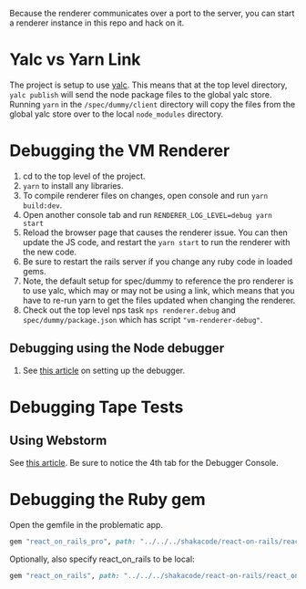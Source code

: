 Because the renderer communicates over a port to the server, you can start a renderer instance in this repo and hack on it.

# Yalc vs Yarn Link
The project is setup to use [yalc](https://github.com/whitecolor/yalc). This means that at the top level
directory, `yalc publish` will send the node package files to the global yalc store. Running `yarn` in the 
`/spec/dummy/client` directory will copy the files from the global yalc store over to the local `node_modules`
directory.

# Debugging the VM Renderer
1. cd to the top level of the project.
1. `yarn` to install any libraries.
1. To compile renderer files on changes, open console and run `yarn build:dev`.
1. Open another console tab and run `RENDERER_LOG_LEVEL=debug yarn start`
1. Reload the browser page that causes the renderer issue. You can then update the JS code, and restart the `yarn start` to run the renderer with the new code.
1. Be sure to restart the rails server if you change any ruby code in loaded gems.
1. Note, the default setup for spec/dummy to reference the pro renderer is to use yalc, which may or may not be using a link, which means that you have to re-run yarn to get the files updated when changing the renderer.
1. Check out the top level nps task `nps renderer.debug` and `spec/dummy/package.json` which has script `"vm-renderer-debug"`.

## Debugging using the Node debugger
1. See [this article](https://github.com/shakacode/react_on_rails/issues/1196) on setting up the debugger.

# Debugging Tape Tests
## Using Webstorm
See [this article](https://medium.com/nmc-techblog/how-to-debug-tape-tests-in-jetbrains-ide-webstorm-idea-etc-1979aa99c490). Be sure to notice the 4th tab for the Debugger Console.

# Debugging the Ruby gem

Open the gemfile in the problematic app.

```ruby
gem "react_on_rails_pro", path: "../../../shakacode/react-on-rails/react_on_rails_pro"
```

Optionally, also specify react_on_rails to be local:

```ruby
gem "react_on_rails", path: "../../../shakacode/react-on-rails/react_on_rails"
```
